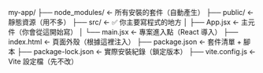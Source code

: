 my-app/
├── node_modules/         ← 所有安裝的套件（自動產生）
├── public/               ← 靜態資源（用不多）
├── src/                  ← ✅ 你主要寫程式的地方
│   ├── App.jsx           ← 主元件（你會從這開始寫）
│   └── main.jsx          ← 專案進入點（React 導入）
├── index.html            ← 頁面外殼（根據這裡注入）
├── package.json          ← 套件清單 + 腳本
├── package-lock.json     ← 實際安裝紀錄（鎖定版本）
├── vite.config.js        ← Vite 設定檔（先不改）
